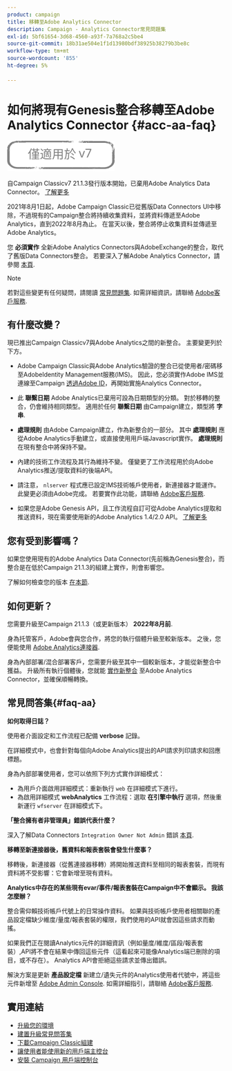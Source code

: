```yaml
---
product: campaign
title: 移轉至Adobe Analytics Connector
description: Campaign - Analytics Connector常見問題集
exl-id: 5bf61654-3d68-4560-a93f-7a768a2c5be4
source-git-commit: 18b31ae504e1f1d13980bdf38925b38279b3be8c
workflow-type: tm+mt
source-wordcount: '855'
ht-degree: 5%

---
```


# 如何將現有Genesis整合移轉至Adobe Analytics Connector {#acc-aa-faq}

![](../../assets/v7-only.svg)

自Campaign Classicv7 21.1.3發行版本開始，已棄用Adobe Analytics Data Connector。 [了解更多](https://experienceleague.adobe.com/docs/analytics/import/dataconnectors/data-connectors-eol.html)

2021年8月1日起，Adobe Campaign Classic已從舊版Data Connectors UI中移除，不過現有的Campaign整合將持續收集資料，並將資料傳遞至Adobe Analytics，直到2022年8月為止。 在當天以後，整合將停止收集資料並傳遞至Adobe Analytics。

您 **必須實作** 全新Adobe Analytics Connectors與AdobeExchange的整合，取代了舊版Data Connectors整合。 若要深入了解Adobe Analytics Connector，請參閱 [本頁](../../platform/using/adobe-analytics-connector.md).

>[!NOTE]
>
>若對這些變更有任何疑問，請閱讀 [常見問題集](#faq-aa). 如需詳細資訊，請聯絡 [Adobe客戶服務](https://helpx.adobe.com/tw/enterprise/admin-guide.html/enterprise/using/support-for-experience-cloud.ug.html).

## 有什麼改變？

現已推出Campaign Classicv7與Adobe Analytics之間的新整合。 主要變更列於下方。

* Adobe Campaign Classic與Adobe Analytics驗證的整合已從使用者/密碼移至AdobeIdentity Management服務(IMS)。 因此，您必須實作Adobe IMS並連線至Campaign [透過Adobe ID](../../integrations/using/about-adobe-id.md)，再開始實施Analytics Connector。

* 此 **聯繫日期** Adobe Analytics已棄用可設為日期類型的分類。 對於移轉的整合，仍會維持相同類型。 適用於任何 **聯繫日期** 由Campaign建立，類型將 **字串**.

* **處理規則** 由Adobe Campaign建立，作為新整合的一部分。 其中 **處理規則** 應從Adobe Analytics手動建立，或直接使用用戶端Javascript實作。 **處理規則** 在現有整合中將保持不變。

* 內建的技術工作流程及其行為維持不變。 僅變更了工作流程用於向Adobe Analytics推送/提取資料的後端API。

* 請注意， `nlserver` 程式應已設定IMS技術帳戶使用者，新連接器才能運作。 此變更必須由Adobe完成。 若要實作此功能，請聯絡 [Adobe客戶服務](https://helpx.adobe.com/enterprise/admin-guide.html/enterprise/using/support-for-experience-cloud.ug.html).

* 如果您是Adobe Genesis API，且工作流程自訂可從Adobe Analytics提取和推送資料，現在需要使用新的Adobe Analytics 1.4/2.0 API。 [了解更多](https://adobeexchangeec.zendesk.com/hc/en-us/articles/360047148832-Replacements-for-Data-Connector-API-calls)

## 您有受到影響嗎？

如果您使用現有的Adobe Analytics Data Connector(先前稱為Genesis整合)，而整合是在低於Campaign 21.1.3的組建上實作，則會影響您。

了解如何檢查您的版本 [在本節](../../platform/using/launching-adobe-campaign.md#getting-your-campaign-version).

## 如何更新？

您需要升級至Campaign 21.1.3（或更新版本） **2022年8月前**.

身為托管客戶，Adobe會與您合作，將您的執行個體升級至較新版本。 之後，您便能使用 [Adobe Analytics連接器](../../platform/using/adobe-analytics-connector.md).

身為內部部署/混合部署客戶，您需要升級至其中一個較新版本，才能從新整合中獲益。
升級所有執行個體後，您就能 [實作新整合](../../platform/using/adobe-analytics-provisioning.md) 至Adobe Analytics Connector，並確保順暢轉換。

## 常見問答集{#faq-aa}

**如何取得日誌？**

使用者介面設定和工作流程已配備 **verbose** 記錄。

在詳細模式中，也會針對每個向Adobe Analytics提出的API請求列印請求和回應標題。

身為內部部署使用者，您可以依照下列方式實作詳細模式：

* 為用戶介面啟用詳細模式：重新執行 `web` 在詳細模式下進行。
* 為啟用詳細模式 **webAnalytics** 工作流程：選取 **在引擎中執行** 選項，然後重新運行 `wfserver` 在詳細模式下。

**「整合擁有者非管理員」錯誤代表什麼？**

深入了解Data Connectors `Integration Owner Not Admin` 錯誤 [本頁](https://adobeexchangeec.zendesk.com/hc/en-us/articles/360035167932-Adobe-Analytics-Data-Connectors-Integration-Owner-Not-Admin-Error).

**移轉至新連接器後，舊資料和報表套裝會發生什麼事？**

移轉後，新連接器（從舊連接器移轉）將開始推送資料至相同的報表套裝，而現有資料將不受影響：它會新增至現有資料。

**Analytics中存在的某些現有evar/事件/報表套裝在Campaign中不會顯示。 我該怎麼辦？**

整合需仰賴技術帳戶代號上的日常操作資料。 如果與技術帳戶使用者相關聯的產品設定檔缺少維度/量度/報表套裝的權限，我們使用的API就會因這些請求而動搖。

如果我們正在閱讀Analytics元件的詳細資訊（例如量度/維度/區段/報表套裝）,API將不會在結果中傳回這些元件（這看起來可能像Analytics端已刪除的項目，或不存在）。 Analytics API會拒絕這些請求並傳出錯誤。

解決方案是更新 **產品設定檔** 新建立/遺失元件的Analytics使用者代號中，將這些元件新增至 [Adobe Admin Console](https://adminconsole.adobe.com/). 如需詳細指引，請聯絡 [Adobe客戶服務](https://helpx.adobe.com/enterprise/admin-guide.html/enterprise/using/support-for-experience-cloud.ug.html).

## 實用連結

* [升級您的環境](../../production/using/build-upgrade.md)
* [建置升級常見問答集](../../platform/using/faq-build-upgrade.md)
* [下載Campaign Classic組建](https://experience.adobe.com/#/downloads/content/software-distribution/en/campaign.html)
* [讓使用者能使用新的用戶端主控台](../../installation/using/client-console-availability-for-windows.md)
* [安裝 Campaign 用戶端控制台](../../installation/using/installing-the-client-console.md)
